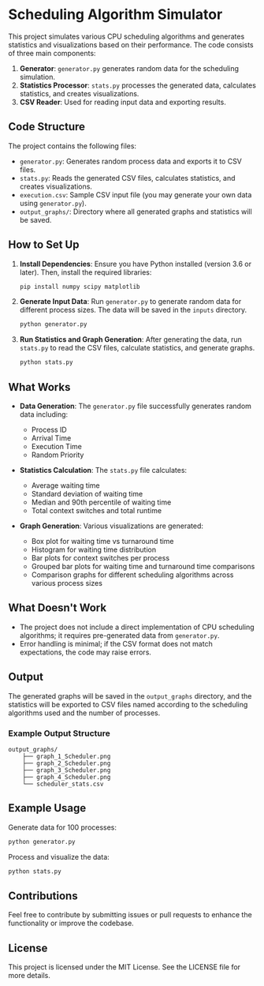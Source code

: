 
# Scheduling Algorithm Simulator 

This project simulates various CPU scheduling algorithms and generates statistics and visualizations based on their performance. The code consists of three main components:

1. **Generator**: `generator.py` generates random data for the scheduling simulation.
2. **Statistics Processor**: `stats.py` processes the generated data, calculates statistics, and creates visualizations.
3. **CSV Reader**: Used for reading input data and exporting results.

## Code Structure

The project contains the following files:

- `generator.py`: Generates random process data and exports it to CSV files.
- `stats.py`: Reads the generated CSV files, calculates statistics, and creates visualizations.
- `execution.csv`: Sample CSV input file (you may generate your own data using `generator.py`).
- `output_graphs/`: Directory where all generated graphs and statistics will be saved.

## How to Set Up

1. **Install Dependencies**: Ensure you have Python installed (version 3.6 or later). Then, install the required libraries:

   ```bash
   pip install numpy scipy matplotlib
   ```

2. **Generate Input Data**: Run `generator.py` to generate random data for different process sizes. The data will be saved in the `inputs` directory.

   ```bash
   python generator.py
   ```

3. **Run Statistics and Graph Generation**: After generating the data, run `stats.py` to read the CSV files, calculate statistics, and generate graphs.

   ```bash
   python stats.py
   ```

## What Works

- **Data Generation**: The `generator.py` file successfully generates random data including:
  - Process ID
  - Arrival Time
  - Execution Time
  - Random Priority

- **Statistics Calculation**: The `stats.py` file calculates:
  - Average waiting time
  - Standard deviation of waiting time
  - Median and 90th percentile of waiting time
  - Total context switches and total runtime

- **Graph Generation**: Various visualizations are generated:
  - Box plot for waiting time vs turnaround time
  - Histogram for waiting time distribution
  - Bar plots for context switches per process
  - Grouped bar plots for waiting time and turnaround time comparisons
  - Comparison graphs for different scheduling algorithms across various process sizes

## What Doesn't Work

- The project does not include a direct implementation of CPU scheduling algorithms; it requires pre-generated data from `generator.py`.
- Error handling is minimal; if the CSV format does not match expectations, the code may raise errors.

## Output

The generated graphs will be saved in the `output_graphs` directory, and the statistics will be exported to CSV files named according to the scheduling algorithms used and the number of processes.

### Example Output Structure

```
output_graphs/
    ├── graph_1_Scheduler.png
    ├── graph_2_Scheduler.png
    ├── graph_3_Scheduler.png
    ├── graph_4_Scheduler.png
    └── scheduler_stats.csv
```

## Example Usage

Generate data for 100 processes:

```bash
python generator.py
```

Process and visualize the data:

```bash
python stats.py
```

## Contributions

Feel free to contribute by submitting issues or pull requests to enhance the functionality or improve the codebase.

## License

This project is licensed under the MIT License. See the LICENSE file for more details.
